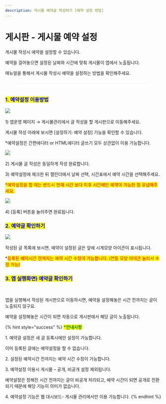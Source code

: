 ```yaml
---
description: 게시물 예약글 작성하기 [예약 설정 방법]
---
```


# 게시판 - 게시물 예약 설정



게시물 작성시 예약을 설정할 수 있습니다.&#x20;

예약을 걸어놓으면 설정된 날짜와 시간에 맞춰 게시물이 앱에서 노출됩니다. &#x20;

매뉴얼을 통해서 게시물 작성시 예약을 설정하는 방법을 확인해주세요.

<figure><img src="../../../.gitbook/assets/구분선 (1).PNG" alt=""><figcaption></figcaption></figure>

### <mark style="color:blue;">**1. 예약설정 이용방법**</mark> &#x20;

![](https://wp.swing2app.co.kr/wp-content/uploads/2020/08/%EA%B2%8C%EC%8B%9C%EB%AC%BC%EC%98%88%EC%95%BD%EC%9E%91%EC%84%B11.png)

1\) 앱운영 페이지 → 게시물관리에서 글 작성을 할 게시판으로 이동해주세요.

게시물 작성 아래에 보시면 \[설정하기: 예약 설정] 기능을 확인할 수 있습니다.

\*예약설정은 간편에디터 or  HTML에디터 글쓰기 모두 상관없이 이용 가능합니다.



![](https://wp.swing2app.co.kr/wp-content/uploads/2020/08/%EA%B2%8C%EC%8B%9C%EB%AC%BC%EC%98%88%EC%95%BD%EC%9E%91%EC%84%B12-1.png)

2\) 게시물 글 작성은 동일하게 작성 완료합니다.

3\) 예약설정에 체크한 뒤 캘린더에서 날짜 선택, 시간표에서 예약 시간을 선택해주세요.

<mark style="color:red;">\*예약설정을 할 때는 반드시 현재 시간 보다 이후 시간에만 예약이 가능한 점 유념해주세요.</mark>&#x20;



![](https://wp.swing2app.co.kr/wp-content/uploads/2020/08/%EA%B2%8C%EC%8B%9C%EB%AC%BC%EC%98%88%EC%95%BD%EC%9E%91%EC%84%B13.png)

4\) \[등록] 버튼을 눌러주면 완료됩니다.



### <mark style="color:blue;">**2. 예약글 확인하기**</mark> &#x20;

![](https://wp.swing2app.co.kr/wp-content/uploads/2020/08/%EA%B2%8C%EC%8B%9C%EB%AC%BC%EC%98%88%EC%95%BD%EC%9E%91%EC%84%B14.png)

작성된 글 목록에 보시면, 예약이 설정된 글은 앞에 시계모양 아이콘이 표시됩니다.

\*<mark style="color:red;">등록된 예약시간 전까지는 예약 시간 수정이 가능합니다. (연필 모양 아이콘 눌러서 수정 가능)</mark>



### <mark style="color:blue;">**3. 앱 실행화면) 예약글 확인하기**</mark> &#x20;

<div align="left">

<img src="https://wp.swing2app.co.kr/wp-content/uploads/2020/08/%EA%B2%8C%EC%8B%9C%EB%AC%BC%EC%98%88%EC%95%BD%EC%9E%91%EC%84%B15-1.png" alt="">

</div>

앱을 실행해서 작성된 게시판으로 이동하시면, 예약을 설정해놓은 시간 전까지는 글이 노출되지 않구요.

예약을 설정해놓은 시간이 되면 자동으로 게시판에서 해당 글이 노출됩니다.



{% hint style="success" %}
<mark style="color:green;">**\*안내사항**</mark>



&#x20;1\. 예약글 설정은 새 글 등록시에만 설정이 가능합니다.

이미 등록된 글에는 예약설정을 할 수 없습니다.&#x20;

2\. 설정된 예약시간 전까지는 예약 시간 수정이 가능합니다.

3\. 예약설정 이용시 게시물 – 공개, 비공개 설정 제외됩니다.&#x20;

예약설정은 정해진 시간 전까지는 글이 비공개 처리되고,  예약 시간이 되면 공개로 전환되기 때문에  해당 기능이 의미가 없습니다.&#x20;

4\. 예약설정 기능은 웹 대시보드- 게시물 관리에서만 이용 가능합니다.
{% endhint %}


